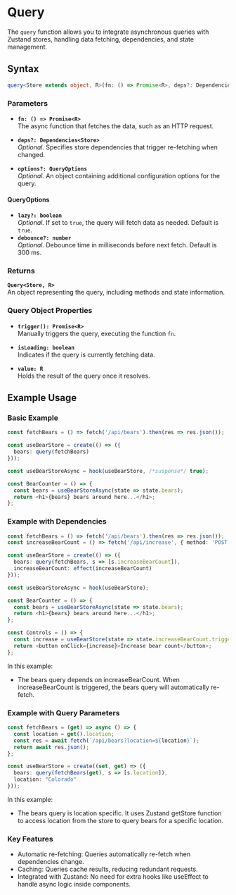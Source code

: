 # Query

The `query` function allows you to integrate asynchronous queries with Zustand stores, handling data fetching, dependencies, and state management.

## Syntax

```typescript
query<Store extends object, R>(fn: () => Promise<R>, deps?: Dependencies<Store>): Query<Store, R>;
```

### Parameters

- **`fn: () => Promise<R>`**  
The async function that fetches the data, such as an HTTP request.

- **`deps?: Dependencies<Store>`**  
*Optional.* Specifies store dependencies that trigger re-fetching when changed.

- **`options?: QueryOptions`**  
*Optional.* An object containing additional configuration options for the query.

#### QueryOptions

- **`lazy?: boolean`**  
*Optional.* If set to `true`, the query will fetch data as needed. Default is `true`.
- **`debounce?: number`**  
  *Optional.* Debounce time in milliseconds before next fetch. Default is 300 ms.

### Returns

**`Query<Store, R>`**  
An object representing the query, including methods and state information.

### Query Object Properties

- **`trigger(): Promise<R>`**  
  Manually triggers the query, executing the function `fn`.

- **`isLoading: boolean`**  
  Indicates if the query is currently fetching data.

- **`value: R`**  
  Holds the result of the query once it resolves.

## Example Usage
### Basic Example
```typescript
const fetchBears = () => fetch('/api/bears').then(res => res.json());

const useBearStore = create(() => ({
  bears: query(fetchBears)
}));

const useBearStoreAsync = hook(useBearStore, /*suspense*/ true);

const BearCounter = () => {
  const bears = useBearStoreAsync(state => state.bears);
  return <h1>{bears} bears around here...</h1>;
};
```

### Example with Dependencies
```typescript
const fetchBears = () => fetch('/api/bears').then(res => res.json());
const increaseBearCount = () => fetch('/api/increase', { method: 'POST' });

const useBearStore = create(() => ({
  bears: query(fetchBears, s => [s.increaseBearCount]),
  increaseBearCount: effect(increaseBearCount)
}));

const useBearStoreAsync = hook(useBearStore);

const BearCounter = () => {
  const bears = useBearStoreAsync(state => state.bears);
  return <h1>{bears} bears around here...</h1>;
};

const Controls = () => {
  const increase = useBearStore(state => state.increaseBearCount.trigger);
  return <button onClick={increase}>Increase bear count</button>;
};
```

In this example:
- The bears query depends on increaseBearCount. When increaseBearCount is triggered, the bears query will automatically re-fetch.

### Example with Query Parameters

```typescript
const fetchBears = (get) => async () => {
  const location = get().location;
  const res = await fetch(`/api/bears?location=${location}`);
  return await res.json();
};

const useBearStore = create((set, get) => ({
  bears: query(fetchBears(get), s => [s.location]),
  location: "Colorado"
}));
```

In this example:
  - The bears query is location specific. It uses Zustand getStore function to access location from the store to query bears for a specific location.

### Key Features
- Automatic re-fetching: Queries automatically re-fetch when dependencies change.
- Caching: Queries cache results, reducing redundant requests.
- Integrated with Zustand: No need for extra hooks like useEffect to handle async logic inside components.